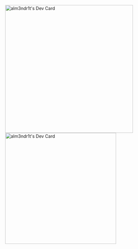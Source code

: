 <p align="top">
    <img src="https://github-readme-stats.vercel.app/api/wakatime?username=alm3ndr1t&langs_count=20&theme=dark" width="410" alt="alm3ndr1t's Dev Card"/>
    <img src="https://github-readme-stats.vercel.app/api/top-langs/?username=alm3ndr1t&layout=compact" width="356" alt="alm3ndr1t's Dev Card"/>
  </a>
</p>
<!--
👋 Hello, I'm Almendrit.

🚀 I'm deeply passionate about software development.

🌱 Actively honing my skills in Rust, C#, MySQL, JavaScript, TypeScript, React, HTML/CSS, and Git.

📫 Reach out to me at almendrit.sadriu@outlook.com. Let's connect!
-->
